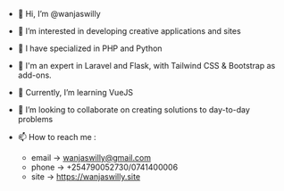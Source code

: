 - 👋 Hi, I’m @wanjaswilly
- 👀 I’m interested in developing creative applications and sites
- 🌱 I have specialized in PHP and Python
- 🌱 I'm an expert in Laravel and Flask, with Tailwind CSS & Bootstrap as add-ons.
- 🌱 Currently, I’m  learning VueJS
- 💞️ I’m looking to collaborate on creating solutions to day-to-day problems
- 📫 How to reach me :
  
  * email -> wanjaswilly@gmail.com
  * phone -> +254790052730/0741400006
  * site  -> https://wanjaswilly.site
<!---
wanjaswilly/wanjaswilly is a ✨ special ✨ repository because its `README.md` (this file) appears on your GitHub profile.
You can click the Preview link to take a look at your changes.
--->
